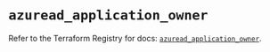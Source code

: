 # `azuread_application_owner`

Refer to the Terraform Registry for docs: [`azuread_application_owner`](https://registry.terraform.io/providers/hashicorp/azuread/3.0.2/docs/resources/application_owner).
